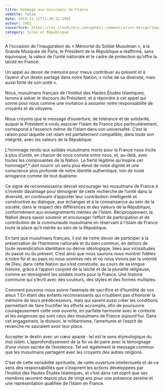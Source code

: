 ```yaml
---
titre: Hommage aux musulmans de France
vedette: false
date: 2014-11-11T13:30:12.190Z
auteur: IHEI
couverture: https://res.cloudinary.com/genesi-communication-design/image/upload/v1619980024/ihei/Hommage_cnw3t4.jpg
category: Islam et République
---
```

A l’occasion de l’inauguration du «&nbsp;Mémorial du Soldat Musulman&nbsp;», à la Grande Mosquée de Paris, le Président de la République a réaffirmé, sans équivoque, la valeur de l’unité nationale et le cadre de protection qu’offre la laïcité en France.\
\
Un appel au devoir de mémoire pour mieux contribuer au présent et à l’avenir d’un destin partagé dans notre Nation, «&nbsp;riche de sa diversité, mais aussi forte de son unité&nbsp;».\
\
Nous, musulmans français de l’Institut des Hautes Études Islamiques, tenons à saluer le discours du Président, et à répondre à cet appel qui sonne pour nous comme une invitation à assumer notre responsabilité de croyants et de citoyens.\
\
Nous croyons que le message d’ouverture, de tolérance et de solidarité, auquel le Président a voulu associer l’Islam de France plus particulièrement, correspond à l’essence même de l’Islam dans son universalité. C’est la raison pour laquelle cet islam est parfaitement compatible, dans toute son intégrité, avec les valeurs de la République.\
\
L’hommage rendu aux soldats musulmans morts pour la France nous incite à plus d’unité, en chacun de nous comme entre nous, et, au-delà, avec toutes les composantes de la Nation. La fierté légitime qu’inspire cet hommage*,* doit nourrir un sens plus élevé de notre dignité et une conscience plus profonde de notre identité authentique, loin de toute arrogance comme de tout dualisme.\
\
Ce signe de reconnaissance devrait encourager les musulmans de France à s’investir davantage pour témoigner de cette recherche de l’unité dans la diversité, en continuant d’apporter leur contribution intelligente et constructive au dialogue, aux échanges et à la connaissance au sein de la société, dans le respect des différences et des valeurs de la République, conformément aux enseignements mêmes de l’Islam. Réciproquement, la Nation devra savoir soutenir et encourager l’effort de participation et de contribution de la communauté musulmane en réservant à l’islam de France toute la place qu’il mérite au sein de la République.\
\
En tant que musulmans français, il est de notre devoir de participer à la préservation de l’harmonie nationale et du bien commun, en dehors de toute revendication identitaire ou dérive idéologique, liées aux vicissitudes du passé ou du présent. C’est ainsi que nous saurons nous montrer fidèles à notre foi et au pays où nous sommes nés et où nous vivons par la volonté de Dieu, dans cette Nation qui s’est construite, au cours de sa longue histoire, grâce à l’apport conjoint de la laïcité et de la pluralité religieuse, comme en témoignent les soldats morts pour la France. Une histoire commune qui s’écrit avec des couleurs, des styles et des formes multiples.\
\
Comment pouvons-nous suivre l’exemple de sacrifice et d’humilité de nos aïeux&nbsp;? En étant des enfants reconnaissants qui n’oublient pas d’honorer la mémoire de leurs prédécesseurs, mais qui savent aussi créer les conditions permettant de faire fructifier les efforts accomplis, afin de poursuivre courageusement cette voie ouverte, en parfaite harmonie avec le contexte et les exigences qui sont ceux des musulmans de France aujourd’hui. Dans cet engagement, la division, le militantisme, l’amertume et l’esprit de revanche ne sauraient avoir leur place.\
\
Accepter le destin avec un cœur apaisé&nbsp;: tel est le sens étymologique du mot *islam*. L’approfondissement de la foi va de paire avec le témoignage d’une vision sacrée de l’existence. Tel est également le message commun que les musulmans partagent avec les croyants des autres religions.\
\
C’est de cette sensibilité spirituelle, de cette ouverture intellectuelle et de ce sens des responsabilités que s’inspirent les actions développées par l’Institut des Hautes Études Islamiques, et c’est dans cet esprit que ses membres œuvrent depuis plus de vingt ans pour une présence sereine et une représentation qualifiée de l’Islam en France.